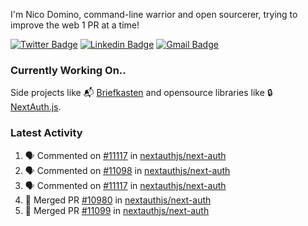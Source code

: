 
I'm Nico Domino, command-line warrior and open sourcerer, trying to improve the web 1 PR at a time!

[![Twitter Badge](https://img.shields.io/badge/-@ndom91-1ca0f1?style=flat-square&labelColor=1ca0f1&logo=twitter&logoColor=white&link=https://twitter.com/ndom91)](https://twitter.com/ndom91) [![Linkedin Badge](https://img.shields.io/badge/-ndom91-blue?style=flat-square&logo=Linkedin&logoColor=white&link=https://www.linkedin.com/in/ndom91/)](https://www.linkedin.com/in/ndom91/) [![Gmail Badge](https://img.shields.io/badge/-yo@ndo.dev-c14438?style=flat-square&logo=mail.ru&logoColor=white&link=mailto:yo@ndo.dev)](mailto:yo@ndo.dev)

### Currently Working On..

Side projects like 📬 [Briefkasten](https://briefkastenhq.com) and opensource libraries like 🔒 [NextAuth.js](https://github.com/nextauthjs/next-auth).

<!--START_SECTION_PROFILE_VIEWS:readme-info-->
<!--END_SECTION_PROFILE_VIEWS:readme-info-->

<!--START_SECTION_DAILY_COMMIT:readme-info-->
<!--END_SECTION_DAILY_COMMIT:readme-info-->

<!--START_SECTION_WEEKLY_COMMIT:readme-info-->
<!--END_SECTION_WEEKLY_COMMIT:readme-info-->

### Latest Activity

<!--START_SECTION:activity-->
1. 🗣 Commented on [#11117](https://github.com/nextauthjs/next-auth/pull/11117#issuecomment-2166090832) in [nextauthjs/next-auth](https://github.com/nextauthjs/next-auth)
2. 🗣 Commented on [#11098](https://github.com/nextauthjs/next-auth/pull/11098#issuecomment-2164735946) in [nextauthjs/next-auth](https://github.com/nextauthjs/next-auth)
3. 🗣 Commented on [#11117](https://github.com/nextauthjs/next-auth/pull/11117#issuecomment-2164732064) in [nextauthjs/next-auth](https://github.com/nextauthjs/next-auth)
4. 🎉 Merged PR [#10980](https://github.com/nextauthjs/next-auth/pull/10980) in [nextauthjs/next-auth](https://github.com/nextauthjs/next-auth)
5. 🎉 Merged PR [#11099](https://github.com/nextauthjs/next-auth/pull/11099) in [nextauthjs/next-auth](https://github.com/nextauthjs/next-auth)
<!--END_SECTION:activity-->
